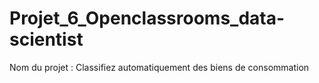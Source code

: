 # Projet_6_Openclassrooms_data-scientist
Nom du projet : Classifiez automatiquement des biens de consommation
